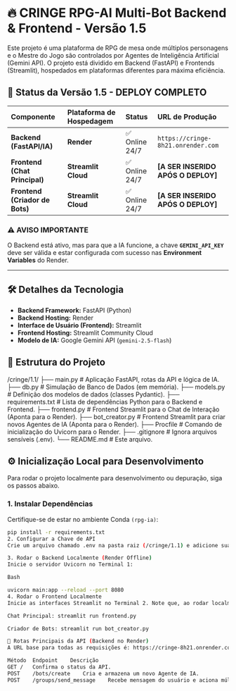 # 🔥 CRINGE RPG-AI Multi-Bot Backend & Frontend - Versão 1.5

Este projeto é uma plataforma de RPG de mesa onde múltiplos personagens e o Mestre do Jogo são controlados por Agentes de Inteligência Artificial (Gemini API). O projeto está dividido em Backend (FastAPI) e Frontends (Streamlit), hospedados em plataformas diferentes para máxima eficiência.

## 🚀 Status da Versão 1.5 - DEPLOY COMPLETO

| Componente | Plataforma de Hospedagem | Status | URL de Produção |
| :--- | :--- | :--- | :--- |
| **Backend (FastAPI/IA)** | **Render** | ✅ Online 24/7 | `https://cringe-8h21.onrender.com` |
| **Frontend (Chat Principal)** | **Streamlit Cloud** | ✅ Online 24/7 | **[A SER INSERIDO APÓS O DEPLOY]** |
| **Frontend (Criador de Bots)**| **Streamlit Cloud** | ✅ Online 24/7 | **[A SER INSERIDO APÓS O DEPLOY]** |

### ⚠️ AVISO IMPORTANTE

O Backend está ativo, mas para que a IA funcione, a chave **`GEMINI_API_KEY`** deve ser válida e estar configurada com sucesso nas **Environment Variables** do Render.

---

## 🛠️ Detalhes da Tecnologia

* **Backend Framework:** FastAPI (Python)
* **Backend Hosting:** Render
* **Interface de Usuário (Frontend):** Streamlit
* **Frontend Hosting:** Streamlit Community Cloud
* **Modelo de IA:** Google Gemini API (`gemini-2.5-flash`)

## 📂 Estrutura do Projeto

/cringe/1.1/
├── main.py          # Aplicação FastAPI, rotas da API e lógica de IA.
├── db.py            # Simulação de Banco de Dados (em memória).
├── models.py        # Definição dos modelos de dados (classes Pydantic).
├── requirements.txt # Lista de dependências Python para o Backend e Frontend.
├── frontend.py      # Frontend Streamlit para o Chat de Interação (Aponta para o Render).
├── bot_creator.py   # Frontend Streamlit para criar novos Agentes de IA (Aponta para o Render).
├── Procfile         # Comando de inicialização do Uvicorn para o Render.
├── .gitignore       # Ignora arquivos sensíveis (.env).
└── README.md        # Este arquivo.


## ⚙️ Inicialização Local para Desenvolvimento

Para rodar o projeto localmente para desenvolvimento ou depuração, siga os passos abaixo.

### 1. Instalar Dependências

Certifique-se de estar no ambiente Conda `(rpg-ia)`:

```bash
pip install -r requirements.txt
2. Configurar a Chave de API
Crie um arquivo chamado .env na pasta raiz (/cringe/1.1) e adicione sua chave.

3. Rodar o Backend Localmente (Render Offline)
Inicie o servidor Uvicorn no Terminal 1:

Bash

uvicorn main:app --reload --port 8080
4. Rodar o Frontend Localmente
Inicie as interfaces Streamlit no Terminal 2. Note que, ao rodar localmente, o frontend ainda tentará se comunicar com o Render, a menos que você mude o BACKEND_URL em frontend.py e bot_creator.py para http://127.0.0.1:8080.

Chat Principal: streamlit run frontend.py

Criador de Bots: streamlit run bot_creator.py

🧭 Rotas Principais da API (Backend no Render)
A URL base para todas as requisições é: https://cringe-8h21.onrender.com

Método	Endpoint	Descrição
GET	/	Confirma o status da API.
POST	/bots/create	Cria e armazena um novo Agente de IA.
POST	/groups/send_message	Recebe mensagem do usuário e aciona múltiplas IAs em paralelo.